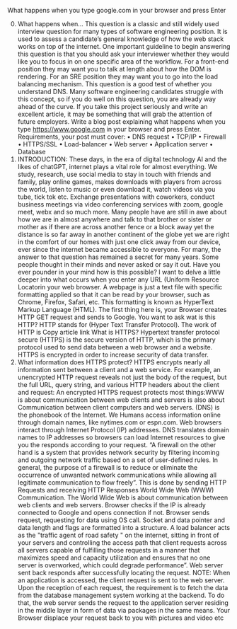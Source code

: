 What happens when you type google.com in your browser and press Enter

0. What happens when... 
This question is a classic and still widely used interview question for many types of software engineering position. It is used to assess a candidate’s general knowledge of how the web stack works on top of the internet. One important guideline to begin answering this question is that you should ask your interviewer whether they would like you to focus in on one specific area of the workflow. For a front-end position they may want you to talk at length about how the DOM is rendering. For an SRE position they may want you to go into the load balancing mechanism.
This question is a good test of whether you understand DNS. Many software engineering candidates struggle with this concept, so if you do well on this question, you are already way ahead of the curve. If you take this project seriously and write an excellent article, it may be something that will grab the attention of future employers.
Write a blog post explaining what happens when you type https://www.google.com in your browser and press Enter.
Requirements, your post must cover:
•	DNS request
•	TCP/IP
•	Firewall
•	HTTPS/SSL
•	Load-balancer
•	Web server
•	Application server
•	Database
1.	INTRODUCTION: These days, in the era of digital technology AI and the likes of chatGPT, internet plays a vital role for almost everything. We study, research, use social media to stay in touch with friends and family, play online games, makes downloads  with players from across the world, listen to music or even download it, watch videos via you tube, tick tok etc. Exchange presentations with coworkers, conduct business meetings via video conferencing services with zoom, google meet, webx and so much more.
Many people have are still in awe about how we are in almost anywhere and talk to that brother or sister or mother as if there are across another fence or a block away yet the distance is so far away in another continent of the globe yet we are right in the comfort of our homes with just one click away from our device, ever since the internet became accessible to everyone. For many, the answer to that question has remained a secret for many years. Some people thought in their minds and never asked or say it out. Have you ever pounder in your mind how is this possible?  I want to delve a little deeper into what occurs when you enter any URL (Uniform Resource Locatorin your web browser. A webpage is just a text file with specific formatting applied so that it can be read by your browser, such as Chrome, Firefox, Safari, etc. This formatting is known as HyperText Markup Language (HTML). The first thing here is, your Browser creates HTTP GET request and sends to Google. You want to ask wat is this HTTP?  HTTP stands for (Hyper Text Transfer Protocol). The work of HTTP is Copy article link What is HTTPS? Hypertext transfer protocol secure (HTTPS) is the secure version of HTTP, which is the primary protocol used to send data between a web browser and a website. HTTPS is encrypted in order to increase security of data transfer.
2.	What information does HTTPS protect? HTTPS encrypts nearly all information sent between a client and a web service. For example, an unencrypted HTTP request reveals not just the body of the request, but the full URL, query string, and various HTTP headers about the client and request: An encrypted HTTPS request protects most things:WWW is about communication between web clients and servers is also about Communication between client computers and web servers. (DNS) is the phonebook of the Internet. We Humans access information online through domain names, like nytimes.com or espn.com. Web browsers interact through Internet Protocol (IP) addresses.
 DNS translates domain names to IP addresses so browsers can load Internet resources to give you the responds according to your request. “A firewall on the other hand is a system that provides network security by filtering incoming and outgoing network traffic based on a set of user-defined rules. In general, the purpose of a firewall is to reduce or eliminate the occurrence of unwanted network communications while allowing all legitimate communication to flow freely”.
This is done by sending HTTP Requests and receiving HTTP Responses World Wide Web (WWW) Communication. The World Wide Web is about communication between web clients and web servers. Browser checks if the IP is already connected to Google and opens connection if not. Browser sends request, requesting for data using OS call. Socket and data pointer and data length and flags are formatted into a structure. A load balancer acts as the "traffic agent of road safety " on the internet, sitting in front of your servers and controlling the access path that client requests across all servers capable of fulfilling those requests in a manner that maximizes speed and capacity utilization and ensures that no one server is overworked, which could degrade performance”.
 Web server sent back responds after successfully locating the request. NOTE: When an application is accessed, the client request is sent to the web server. Upon the reception of each request, the requirement is to fetch the data from the database management system working at the backend. To do that, the web server sends the request to the application server residing in the middle layer in form of data via packages in the same means. Your Browser displace your request back to you with pictures and video etc
